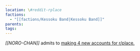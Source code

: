 ```yaml
---
location: \#reddit-rplace
factions:
  - "[[factions/Kessoku Band|Kessoku Band]]"
parents: 
tags: 
---
```

*[[NORO-CHAN]]* admits to [making 4 new accounts for r/place.](discord://discord.com/channels/1093664259273130084/1131230952119615600/1131579813635838013)
